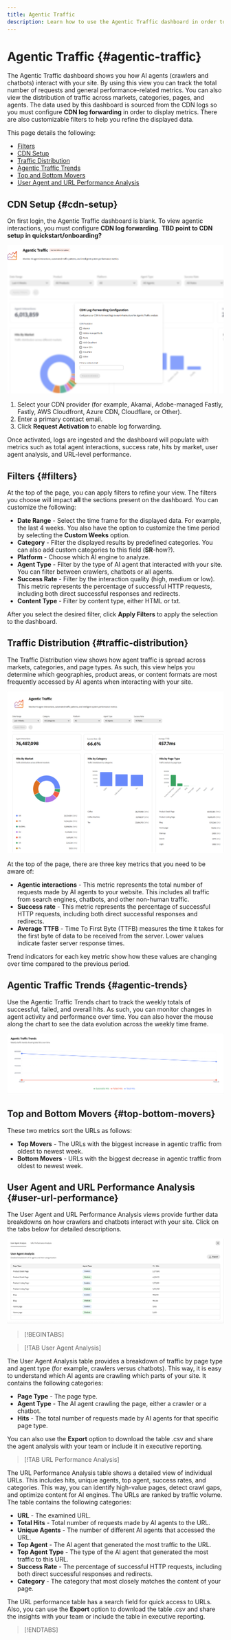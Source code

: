 ```yaml
---
title: Agentic Traffic
description: Learn how to use the Agentic Traffic dashboard in order to see how AI agents interact with your site..
---
```


# Agentic Traffic {#agentic-traffic}

The Agentic Traffic dashboard shows you how AI agents (crawlers and chatbots) interact with your site. By using this view you can track the total number of requests and general performance-related metrics. You can also view the distribution of traffic across markets, categories, pages, and agents. The data used by this dashboard is sourced from the CDN logs so you must configure **CDN log forwarding** in order to display metrics. There are also customizable filters to help you refine the displayed data.

This page details the following:

* [Filters](#filters)
* [CDN Setup](#cdn-setup)
* [Traffic Distribution](#traffic-distribution)
* [Agentic Traffic Trends](#agentic-trends)
* [Top and Bottom Movers](#top-bottom-movers)
* [User Agent and URL Performance Analysis](#user-url-performance)

## CDN Setup {#cdn-setup}

On first login, the Agentic Traffic dashboard is blank. To view agentic interactions, you must configure **CDN log forwarding**. **TBD point to CDN setup in quickstart/onboarding?**

![CDN Setup](/help/dashboards/assets/ag-log-forward.png)

1. Select your CDN provider (for example, Akamai, Adobe-managed Fastly, Fastly, AWS Cloudfront, Azure CDN, Cloudflare, or Other).
2. Enter a primary contact email.
3. Click **Request Activation** to enable log forwarding.

Once activated, logs are ingested and the dashboard will populate with metrics such as total agent interactions, success rate, hits by market, user agent analysis, and URL-level performance.

## Filters {#filters}

At the top of the page, you can apply filters to refine your view. The filters you choose will impact **all** the sections present on the dashboard. You can customize the following:

* **Date Range** - Select the time frame for the displayed data. For example, the last 4 weeks. You also have the option to customize the time period by selecting the **Custom Weeks** option.
* **Category** - Filter the displayed results by predefined categories. You can also add custom categories to this field (**SR**-how?).
* **Platform** - Choose which AI engine to analyze.
* **Agent Type** - Filter by the type of AI agent that interacted with your site. You can filter between crawlers, chatbots or all agents.
* **Success Rate** - Filter by the interaction quality (high, medium or low). This metric represents the percentage of successful HTTP requests, including both direct successful responses and redirects.
* **Content Type** - Filter by content type, either HTML or txt.

After you select the desired filter, click **Apply Filters** to apply the selection to the dashboard.

## Traffic Distribution {#traffic-distribution}

The Traffic Distribution view shows how agent traffic is spread across markets, categories, and page types. As such, this view helps you determine which geographies, product areas, or content formats are most frequently accessed by AI agents when interacting with your site.

![Traffic Distribution](/help/dashboards/assets/ag-main.png)

At the top of the page, there are three key metrics that you need to be aware of:

* **Agentic interactions** - This metric represents the total number of requests made by AI agents to your website. This includes all traffic from search engines, chatbots, and other non-human traffic.
* **Success rate** - This metric represents the percentage of successful HTTP requests, including both direct successful responses and redirects.
* **Average TTFB** - Time To First Byte (TTFB) measures the time it takes for the first byte of data to be received from the server. Lower values indicate faster server response times.

Trend indicators for each key metric show how these values are changing over time compared to the previous period.

## Agentic Traffic Trends {#agentic-trends}

Use the Agentic Traffic Trends chart to track the weekly totals of successful, failed, and overall hits. As such, you can monitor changes in agent activity and performance over time. You can also hover the mouse along the chart to see the data evolution across the weekly time frame.

![Agentic Traffic Trends](/help/dashboards/assets/ag-trends.png)

## Top and Bottom Movers {#top-bottom-movers}

These two metrics sort the URLs as follows:

* **Top Movers** - The URLs with the biggest increase in agentic traffic from oldest to newest week.
* **Bottom Movers** - URLs with the biggest decrease in agentic traffic from oldest to newest week.

## User Agent and URL Performance Analysis {#user-url-performance}

The User Agent and URL Performance Analysis views provide further data breakdowns on how crawlers and chatbots interact with your site. Click on the tabs below for detailed descriptions.

![User Agent and URL Performance Analysis](/help/dashboards/assets/user-agent.png)

>[!BEGINTABS]

>[!TAB User Agent Analysis]

The User Agent Analysis table provides a breakdown of traffic by page type and agent type (for example, crawlers versus chatbots). This way, it is easy to understand which AI agents are crawling which parts of your site. It contains the following categories:

* **Page Type** - The page type.
* **Agent Type** - The AI agent crawling the page, either a crawler or a chatbot.
* **Hits** - The total number of requests made by AI agents for that specific page type.

You can also use the **Export** option to download the table .csv and share the agent analysis with your team or include it in executive reporting.

>[!TAB URL Performance Analysis]

The URL Performance Analysis table shows a detailed view of individual URLs. This includes hits, unique agents, top agent, success rates, and categories. This way, you can identify high-value pages, detect crawl gaps, and optimize content for AI engines. The URLs are ranked by traffic volume. The table contains the following categories:

* **URL** - The examined URL.
* **Total Hits** - Total number of requests made by AI agents to the URL.
* **Unique Agents** - The number of different AI agents that accessed the URL.
* **Top Agent** - The AI agent that generated the most traffic to the URL.
* **Top Agent Type** - The type of the AI agent that generated the most traffic to this URL.
* **Success Rate** - The percentage of successful HTTP requests, including both direct successful responses and redirects.
* **Category** - The category that most closely matches the content of your page.

The URL performance table has a search field for quick access to URLs. Also, you can use the **Export** option to download the table .csv and share the insights with your team or include the table in executive reporting.

>[!ENDTABS]
